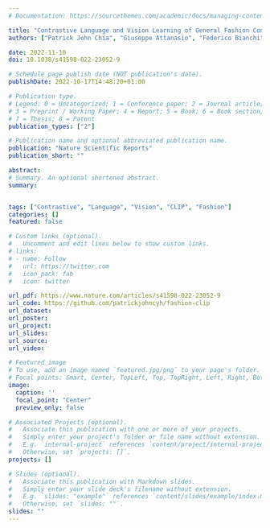 ```yaml
---
# Documentation: https://sourcethemes.com/academic/docs/managing-content/

title: "Contrastive Language and Vision Learning of General Fashion Concepts"
authors: ["Patrick John Chia", "Giuseppe Attanasio", "Federico Bianchi", "Silvia Terragni", "Ana Rita Magalhães", "Diogo Goncalves", "Ciro Greco", "Jacopo Tagliabue"]

date: 2022-11-10
doi: 10.1038/s41598-022-23052-9

# Schedule page publish date (NOT publication's date).
publishDate: 2022-10-17T14:48:20+01:00

# Publication type.
# Legend: 0 = Uncategorized; 1 = Conference paper; 2 = Journal article;
# 3 = Preprint / Working Paper; 4 = Report; 5 = Book; 6 = Book section;
# 7 = Thesis; 8 = Patent
publication_types: ["2"]

# Publication name and optional abbreviated publication name.
publication: "Nature Scientific Reports"
publication_short: ""

abstract: 
# Summary. An optional shortened abstract.
summary:


tags: ["Contrastive", "Language", "Vision", "CLIP", "Fashion"]
categories: []
featured: false

# Custom links (optional).
#   Uncomment and edit lines below to show custom links.
# links:
# - name: Follow
#   url: https://twitter.com
#   icon_pack: fab
#   icon: twitter

url_pdf: https://www.nature.com/articles/s41598-022-23052-9
url_code: https://github.com/patrickjohncyh/fashion-clip
url_dataset:
url_poster:
url_project: 
url_slides:
url_source:
url_video:

# Featured image
# To use, add an image named `featured.jpg/png` to your page's folder.
# Focal points: Smart, Center, TopLeft, Top, TopRight, Left, Right, BottomLeft, Bottom, BottomRight.
image:
  caption: ''
  focal_point: "Center"
  preview_only: false

# Associated Projects (optional).
#   Associate this publication with one or more of your projects.
#   Simply enter your project's folder or file name without extension.
#   E.g. `internal-project` references `content/project/internal-project/index.md`.
#   Otherwise, set `projects: []`.
projects: []

# Slides (optional).
#   Associate this publication with Markdown slides.
#   Simply enter your slide deck's filename without extension.
#   E.g. `slides: "example"` references `content/slides/example/index.md`.
#   Otherwise, set `slides: ""`.
slides: ""
---
```

